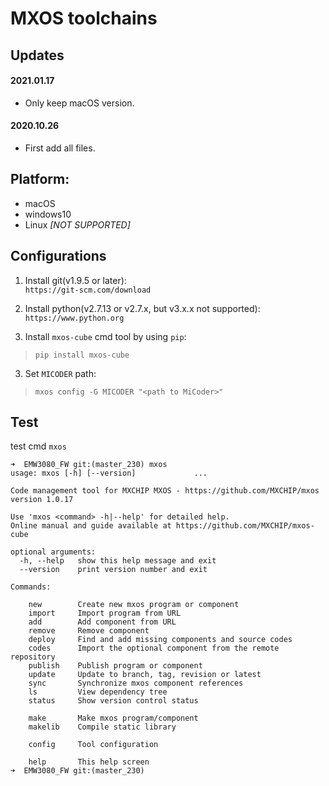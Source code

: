 # MXOS toolchains

## Updates

#### 2021.01.17
* Only keep macOS version.

#### 2020.10.26
* First add all files.  

## Platform:  
* macOS  
* windows10  
* Linux *[NOT SUPPORTED]*  

## Configurations  

1. Install git(v1.9.5 or later):  
`https://git-scm.com/download`
 
1. Install python(v2.7.13 or v2.7.x, but v3.x.x not supported):  
`https://www.python.org`  
  
2. Install `mxos-cube` cmd tool by using `pip`:  
>`pip install mxos-cube`  
  
3. Set `MICODER` path:  
>`mxos config -G MICODER "<path to MiCoder>"`    
  
## Test
test cmd `mxos`
```
➜  EMW3080_FW git:(master_230) mxos
usage: mxos [-h] [--version]             ...

Code management tool for MXCHIP MXOS - https://github.com/MXCHIP/mxos
version 1.0.17

Use 'mxos <command> -h|--help' for detailed help.
Online manual and guide available at https://github.com/MXCHIP/mxos-cube

optional arguments:
  -h, --help   show this help message and exit
  --version    print version number and exit

Commands:

    new        Create new mxos program or component
    import     Import program from URL
    add        Add component from URL
    remove     Remove component
    deploy     Find and add missing components and source codes
    codes      Import the optional component from the remote repository
    publish    Publish program or component
    update     Update to branch, tag, revision or latest
    sync       Synchronize mxos component references
    ls         View dependency tree
    status     Show version control status

    make       Make mxos program/component
    makelib    Compile static library

    config     Tool configuration

    help       This help screen
➜  EMW3080_FW git:(master_230)
```
